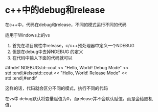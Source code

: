 # c++中的debug和release

在c++中，代码在debug和release，不同的模式运行不同的代码

适用于Windows上的vs

1. 首先在项目属性中release，c/c++预处理器中定义一个NDEBUG
2. 但是在debug中去掉NDEBUG 的定义
3. 在代码中输入下面的代码就可以

#ifndef NDEBUGstd::cout << "Hello, World! Debug Mode" << std::endl;#elsestd::cout << "Hello, World! Release Mode" << std::endl;#endif

这样的话，代码就会区分不同的模式，执行不同的代码

在vs中 debug默认将变量赋值为0，而release并不会默认赋值，而是会给随机值，